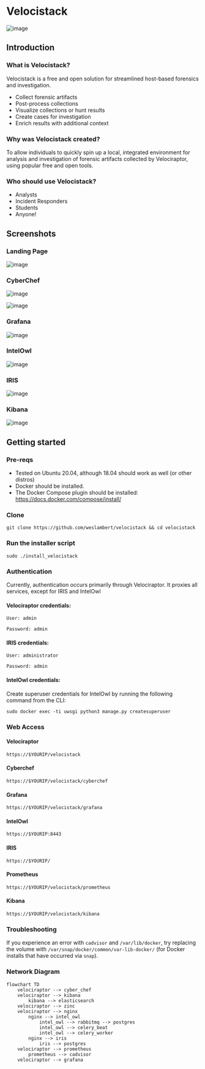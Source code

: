 # Velocistack
![image](https://user-images.githubusercontent.com/16829864/191647658-5379ea3d-476d-4959-87ee-e8ad0107115e.png)

## Introduction
### What is Velocistack?
Velocistack is a free and open solution for streamlined host-based forensics and investigation.

- Collect forensic artifacts
- Post-process collections
- Visualize collections or hunt results
- Create cases for investigation
- Enrich results with additional context

### Why was Velocistack created?
To allow individuals to quickly spin up a local, integrated environment for analysis and investigation of forensic artifacts collected by Velociraptor, using popular free and open tools.

### Who should use Velocistack?
- Analysts
- Incident Responders
- Students
- Anyone!

## Screenshots
### Landing Page
![image](https://user-images.githubusercontent.com/16829864/190757428-51012a52-13d5-429e-837f-3215a64598a8.png)

### CyberChef
![image](https://user-images.githubusercontent.com/16829864/191644980-52b65fa7-6940-40fa-8d3d-966602aa66f1.png)

![image](https://user-images.githubusercontent.com/16829864/191645908-ed16ee29-1604-4cb9-9eba-72d1fd544fbd.png)

### Grafana
![image](https://user-images.githubusercontent.com/16829864/191645061-e0bd7597-5d2a-4bb5-b26c-6ec3bd5c41e1.png)

### IntelOwl
![image](https://user-images.githubusercontent.com/16829864/191645176-08ddbe91-b82e-439b-80a4-babc132cc588.png)

### IRIS
![image](https://user-images.githubusercontent.com/16829864/191645234-762f709d-1a6e-4c77-967f-175d71cef830.png)

### Kibana
![image](https://user-images.githubusercontent.com/16829864/191645828-0a29ae0b-209b-48fc-a949-75e108c50b5c.png)


## Getting started
### Pre-reqs
- Tested on Ubuntu 20.04, although 18.04 should work as well (or other distros)
- Docker should be installed.
- The Docker Compose plugin should be installed: https://docs.docker.com/compose/install/

### Clone
```
git clone https://github.com/weslambert/velocistack && cd velocistack
```

### Run the installer script
`sudo ./install_velocistack`

### Authentication
Currently, authentication occurs primarily through Velociraptor. It proxies all services, except for IRIS and IntelOwl

#### Velociraptor credentials:
`User: admin`

`Password: admin`

#### IRIS credentials:
`User: administrator`

`Password: admin`

#### IntelOwl credentials:
Create superuser credentials for IntelOwl by running the following command from the CLI:

`sudo docker exec -ti uwsgi python3 manage.py createsuperuser`


### Web Access
#### Velociraptor
`https://$YOURIP/velocistack`

#### Cyberchef
`https://$YOURIP/velocistack/cyberchef`

#### Grafana
`https://$YOURIP/velocistack/grafana`

#### IntelOwl
`https://$YOURIP:8443`

#### IRIS
`https://$YOURIP/`

#### Prometheus
`https://$YOURIP/velocistack/prometheus`

#### Kibana
`https://$YOURIP/velocistack/kibana`

### Troubleshooting
If you experience an error with `cadvisor` and `/var/lib/docker`, try replacing the volume with `/var/snap/docker/common/var-lib-docker/` (for Docker installs that have occurred via `snap`).

### Network Diagram
```mermaid
flowchart TD
    velociraptor --> cyber_chef
    velociraptor --> kibana 
        kibana --> elasticsearch
    velociraptor --> zinc
    velociraptor --> nginx 
        nginx --> intel_owl
            intel_owl --> rabbitmq --> postgres
            intel_owl --> celery_beat
            intel_owl --> celery_worker 
        nginx --> iris
            iris --> postgres
    velociraptor --> prometheus
        prometheus --> cadvisor
    velociraptor --> grafana
```